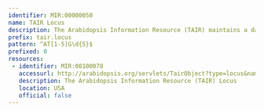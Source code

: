 ```yaml
---
identifier: MIR:00000050
name: TAIR Locus
description: The Arabidopsis Information Resource (TAIR) maintains a database of genetic and molecular biology data for the model higher plant Arabidopsis thaliana. The name of a Locus is unique and used by TAIR, TIGR, and MIPS.
prefix: tair.locus
pattern: ^AT[1-5]G\d{5}$
prefixed: 0
resources:
 - identifier: MIR:00100078
   accessurl: http://arabidopsis.org/servlets/TairObject?type=locus&name=
   description: The Arabidopsis Information Resource (TAIR) Locus
   location: USA
   official: false
---
```

